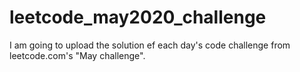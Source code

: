 # leetcode_may2020_challenge

I am going to upload the solution ef each day's code challenge from leetcode.com's "May challenge".
